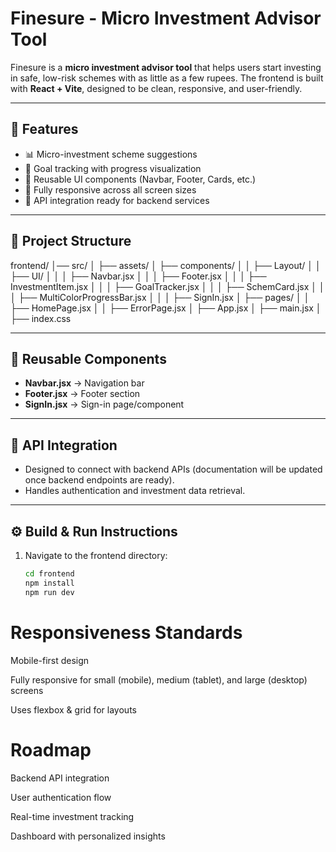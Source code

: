 # Finesure - Micro Investment Advisor Tool

Finesure is a **micro investment advisor tool** that helps users start investing in safe, low-risk schemes with as little as a few rupees. The frontend is built with **React + Vite**, designed to be clean, responsive, and user-friendly.

---

## 🚀 Features
- 📊 Micro-investment scheme suggestions  
- 🎯 Goal tracking with progress visualization  
- 📑 Reusable UI components (Navbar, Footer, Cards, etc.)  
- 📱 Fully responsive across all screen sizes  
- 🔗 API integration ready for backend services  

---

## 📂 Project Structure

frontend/
│── src/
│ ├── assets/
│ ├── components/
│ │ ├── Layout/
│ │ ├── UI/
│ │ │ ├── Navbar.jsx
│ │ │ ├── Footer.jsx
│ │ │ ├── InvestmentItem.jsx
│ │ │ ├── GoalTracker.jsx
│ │ │ ├── SchemCard.jsx
│ │ │ ├── MultiColorProgressBar.jsx
│ │ │ ├── SignIn.jsx
│ ├── pages/
│ │ ├── HomePage.jsx
│ │ ├── ErrorPage.jsx
│ ├── App.jsx
│ ├── main.jsx
│ ├── index.css


---

## 🧩 Reusable Components
- **Navbar.jsx** → Navigation bar  
- **Footer.jsx** → Footer section  
- **SignIn.jsx** → Sign-in page/component  

---

## 🔗 API Integration
- Designed to connect with backend APIs (documentation will be updated once backend endpoints are ready).  
- Handles authentication and investment data retrieval.  

---

## ⚙️ Build & Run Instructions

1. Navigate to the frontend directory:
   ```bash
   cd frontend
   npm install
   npm run dev

# Responsiveness Standards

Mobile-first design

Fully responsive for small (mobile), medium (tablet), and large (desktop) screens

Uses flexbox & grid for layouts

# Roadmap

 Backend API integration

 User authentication flow

 Real-time investment tracking

 Dashboard with personalized insights
